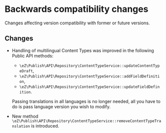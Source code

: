 # Backwards compatibility changes

Changes affecting version compatibility with former or future versions.

## Changes

* Handling of multilingual Content Types was improved in the following Public API methods:
    - `\eZ\Publish\API\Repository\ContentTypeService::updateContentTypeDraft`,
    - `\eZ\Publish\API\Repository\ContentTypeService::addFieldDefinition`,
    - `\eZ\Publish\API\Repository\ContentTypeService::updateFieldDefinition`. 
    
    Passing translations in all languages is no longer needed, all you have to do is pass language version 
    you wish to modify.
* New method `\eZ\Publish\API\Repository\ContentTypeService::removeContentTypeTranslation` is introduced.
